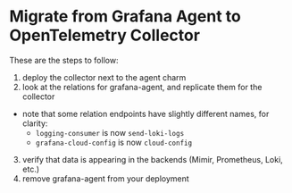# Migrate from Grafana Agent to OpenTelemetry Collector

These are the steps to follow:

1. deploy the collector next to the agent charm
2. look at the relations for grafana-agent, and replicate them for the collector
  - note that some relation endpoints have slightly different names, for clarity:
    - `logging-consumer` is now `send-loki-logs`
    - `grafana-cloud-config` is now `cloud-config`
3. verify that data is appearing in the backends (Mimir, Prometheus, Loki, etc.)
4. remove grafana-agent from your deployment
